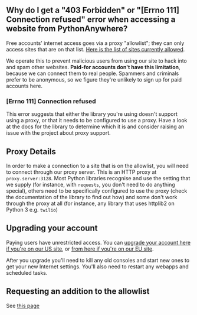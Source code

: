 
<!--
.. title: 403 Forbidden error
.. slug: 403ForbiddenError
.. date: 2015-05-13 14:35:28 UTC+01:00
.. tags:
.. category:
.. link:
.. description:
.. type: text
-->



## Why do I get a "403 Forbidden" or "[Errno 111] Connection refused" error when accessing a website from PythonAnywhere?


Free accounts' internet access goes via a proxy "allowlist"; they can only access
sites that are on that list.  [Here is the list
of sites currently allowed](https://www.pythonanywhere.com/whitelist/).

We operate this to prevent malicious users from using our site to hack into and
spam other websites. **Paid-for accounts don't have this limitation**, because
we can connect them to real people. Spammers and criminals prefer to be
anonymous, so we figure they're unlikely to sign up for paid accounts here.


### [Errno 111] Connection refused


This error suggests that either the library you're using doesn't support using
a proxy, or that it needs to be configured to use a proxy. Have a look at the
docs for the library to determine which it is and consider raising an issue
with the project about proxy support.


## Proxy Details

In order to make a connection to a site that is on the allowlist, you will need to connect
through our proxy server. This is an HTTP proxy at `proxy.server:3128`. Most
Python libraries recognise and use the setting that we supply (for
instance, with `requests`, you don't need to do anything special), others need
to be specifically configured to use the proxy (check the documentation of the
library to find out how) and some don't work through the proxy at all (for
instance, any library that uses httplib2 on Python 3 e.g. `twilio`)


## Upgrading your account

Paying users have unrestricted access.  You can [upgrade your account here if you're on our US site](https://www.pythonanywhere.com/pricing/),
or [from here if you're on our EU site](https://eu.pythonanywhere.com/pricing/).

After you upgrade you'll need to kill any old consoles and start new ones to get your
new Internet settings.  You'll also need to restart any webapps and scheduled tasks.


## Requesting an addition to the allowlist

See [this page](/pages/RequestingAllowlistAdditions/)


